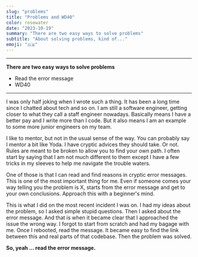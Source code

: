 ```yaml
---
slug: "problems"
title: "Problems and WD40"
color: rosewater
date: "2023-10-19"
summary: "There are two easy ways to solve problems"
subtitle: "About solving problems, kind of..."
emoji: "🇬🇧"
---
```



---
**There are two easy ways to solve problems**
- Read the error message
- WD40
---

I was only half joking when I wrote such a thing.
It has been a long time since I chatted about tech and so on.
I am still a software engineer, getting closer to what they call a staff engineer nowadays.
Basically means I have a better pay and I write more than I code. 
But it also means I am an example to some more junior engineers on my team.

I like to mentor, but not in the usual sense of the way. You can probably say I mentor a bit like Yoda. 
I have cryptic advices they should take. Or not. Rules are meant to be broken to allow you to find your own path.
I often start by saying that I am not much different to them except I have a few tricks in my sleeves to help me navigate the trouble waters.

One of those is that I can read and find reasons in cryptic error messages. This is one of the most important thing for me. Even if someone comes your way telling you the problem is X, starts from the error message and get to your own conclusions. Approach this with a beginner's mind.

This is what I did on the most recent incident I was on. 
I had my ideas about the problem, so I asked simple stupid questions. 
Then I asked about the error message. And that is when it became clear that I approached the issue the wrong way. 
I forgot to start from scratch and had my bagage with me.
Once I rebooted, read the message. It became easy to find the link between this and real parts of that codebase.
Then the problem was solved.

**So, yeah ... read the error message.**

